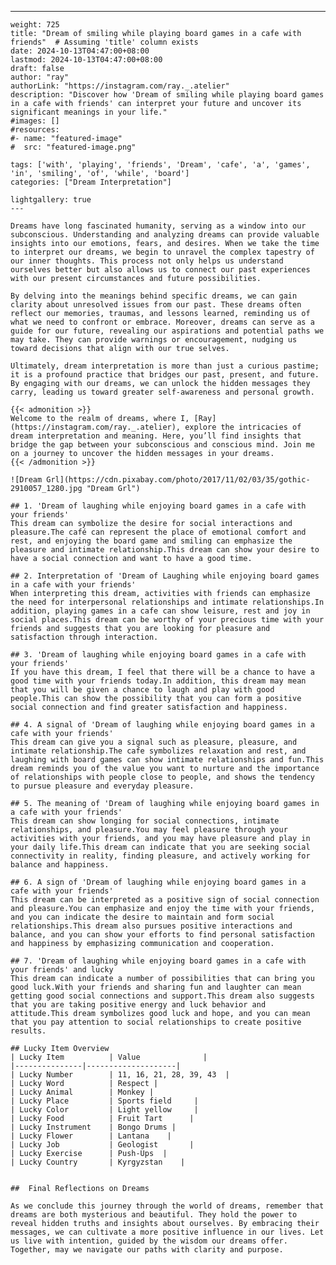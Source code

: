 ---
    weight: 725
    title: "Dream of smiling while playing board games in a cafe with friends"  # Assuming 'title' column exists
    date: 2024-10-13T04:47:00+08:00
    lastmod: 2024-10-13T04:47:00+08:00
    draft: false
    author: "ray"
    authorLink: "https://instagram.com/ray._.atelier"
    description: "Discover how 'Dream of smiling while playing board games in a cafe with friends' can interpret your future and uncover its significant meanings in your life."
    #images: []
    #resources:
    #- name: "featured-image"
    #  src: "featured-image.png"
    
    tags: ['with', 'playing', 'friends', 'Dream', 'cafe', 'a', 'games', 'in', 'smiling', 'of', 'while', 'board']
    categories: ["Dream Interpretation"]
    
    lightgallery: true
    ---
    
    Dreams have long fascinated humanity, serving as a window into our subconscious. Understanding and analyzing dreams can provide valuable insights into our emotions, fears, and desires. When we take the time to interpret our dreams, we begin to unravel the complex tapestry of our inner thoughts. This process not only helps us understand ourselves better but also allows us to connect our past experiences with our present circumstances and future possibilities.
    
    By delving into the meanings behind specific dreams, we can gain clarity about unresolved issues from our past. These dreams often reflect our memories, traumas, and lessons learned, reminding us of what we need to confront or embrace. Moreover, dreams can serve as a guide for our future, revealing our aspirations and potential paths we may take. They can provide warnings or encouragement, nudging us toward decisions that align with our true selves.
    
    Ultimately, dream interpretation is more than just a curious pastime; it is a profound practice that bridges our past, present, and future. By engaging with our dreams, we can unlock the hidden messages they carry, leading us toward greater self-awareness and personal growth.
    
    {{< admonition >}}
    Welcome to the realm of dreams, where I, [Ray](https://instagram.com/ray._.atelier), explore the intricacies of dream interpretation and meaning. Here, you’ll find insights that bridge the gap between your subconscious and conscious mind. Join me on a journey to uncover the hidden messages in your dreams.
    {{< /admonition >}}
    
    ![Dream Grl](https://cdn.pixabay.com/photo/2017/11/02/03/35/gothic-2910057_1280.jpg "Dream Grl")
    
    ## 1. 'Dream of laughing while enjoying board games in a cafe with your friends'
    This dream can symbolize the desire for social interactions and pleasure.The café can represent the place of emotional comfort and rest, and enjoying the board game and smiling can emphasize the pleasure and intimate relationship.This dream can show your desire to have a social connection and want to have a good time.
    
    ## 2. Interpretation of 'Dream of Laughing while enjoying board games in a cafe with your friends'
    When interpreting this dream, activities with friends can emphasize the need for interpersonal relationships and intimate relationships.In addition, playing games in a cafe can show leisure, rest and joy in social places.This dream can be worthy of your precious time with your friends and suggests that you are looking for pleasure and satisfaction through interaction.
    
    ## 3. 'Dream of laughing while enjoying board games in a cafe with your friends'
    If you have this dream, I feel that there will be a chance to have a good time with your friends today.In addition, this dream may mean that you will be given a chance to laugh and play with good people.This can show the possibility that you can form a positive social connection and find greater satisfaction and happiness.
    
    ## 4. A signal of 'Dream of laughing while enjoying board games in a cafe with your friends'
    This dream can give you a signal such as pleasure, pleasure, and intimate relationship.The cafe symbolizes relaxation and rest, and laughing with board games can show intimate relationships and fun.This dream reminds you of the value you want to nurture and the importance of relationships with people close to people, and shows the tendency to pursue pleasure and everyday pleasure.
    
    ## 5. The meaning of 'Dream of laughing while enjoying board games in a cafe with your friends'
    This dream can show longing for social connections, intimate relationships, and pleasure.You may feel pleasure through your activities with your friends, and you may have pleasure and play in your daily life.This dream can indicate that you are seeking social connectivity in reality, finding pleasure, and actively working for balance and happiness.
    
    ## 6. A sign of 'Dream of laughing while enjoying board games in a cafe with your friends'
    This dream can be interpreted as a positive sign of social connection and pleasure.You can emphasize and enjoy the time with your friends, and you can indicate the desire to maintain and form social relationships.This dream also pursues positive interactions and balance, and you can show your efforts to find personal satisfaction and happiness by emphasizing communication and cooperation.
    
    ## 7. 'Dream of laughing while enjoying board games in a cafe with your friends' and lucky
    This dream can indicate a number of possibilities that can bring you good luck.With your friends and sharing fun and laughter can mean getting good social connections and support.This dream also suggests that you are taking positive energy and luck behavior and attitude.This dream symbolizes good luck and hope, and you can mean that you pay attention to social relationships to create positive results.
    
    ## Lucky Item Overview
    | Lucky Item          | Value              |
    |---------------|--------------------|
    | Lucky Number        | 11, 16, 21, 28, 39, 43  |
    | Lucky Word          | Respect |
    | Lucky Animal        | Monkey |
    | Lucky Place         | Sports field     |
    | Lucky Color         | Light yellow     |
    | Lucky Food          | Fruit Tart      |
    | Lucky Instrument    | Bongo Drums |
    | Lucky Flower        | Lantana    |
    | Lucky Job           | Geologist       |
    | Lucky Exercise      | Push-Ups  |
    | Lucky Country       | Kyrgyzstan    |
    
    
    ##  Final Reflections on Dreams
    
    As we conclude this journey through the world of dreams, remember that dreams are both mysterious and beautiful. They hold the power to reveal hidden truths and insights about ourselves. By embracing their messages, we can cultivate a more positive influence in our lives. Let us live with intention, guided by the wisdom our dreams offer. Together, may we navigate our paths with clarity and purpose.
    